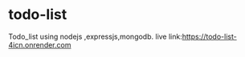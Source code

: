 # todo-list
Todo_list using nodejs ,expressjs,mongodb.
live link:https://todo-list-4icn.onrender.com
